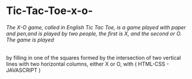 # Tic-Tac-Toe-x-o-
###### The X-O game, called in English Tic Tac Toe, is a game played with paper and pen,and is played by two people, the first is X, and the second or O. The game is played
by filling in one of the squares formed by the intersection of two vertical lines with two horizontal columns, either X or O, with ( HTML-CSS - JAVASCRIPT )
